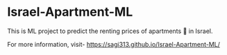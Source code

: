 # Israel-Apartment-ML
This is ML project to predict the renting prices of apartments 🏡 in Israel.

For more information, visit- https://sagi313.github.io/Israel-Apartment-ML/